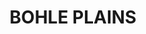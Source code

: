 ---
lastmod: '2025-04-06T06:05:21+00:00'
latitude: -19.310498
layout: suburb
longitude: 146.652307
postcode: '4817'
state: QLD
title: BOHLE PLAINS
url: /qld/bohle-plains/
---